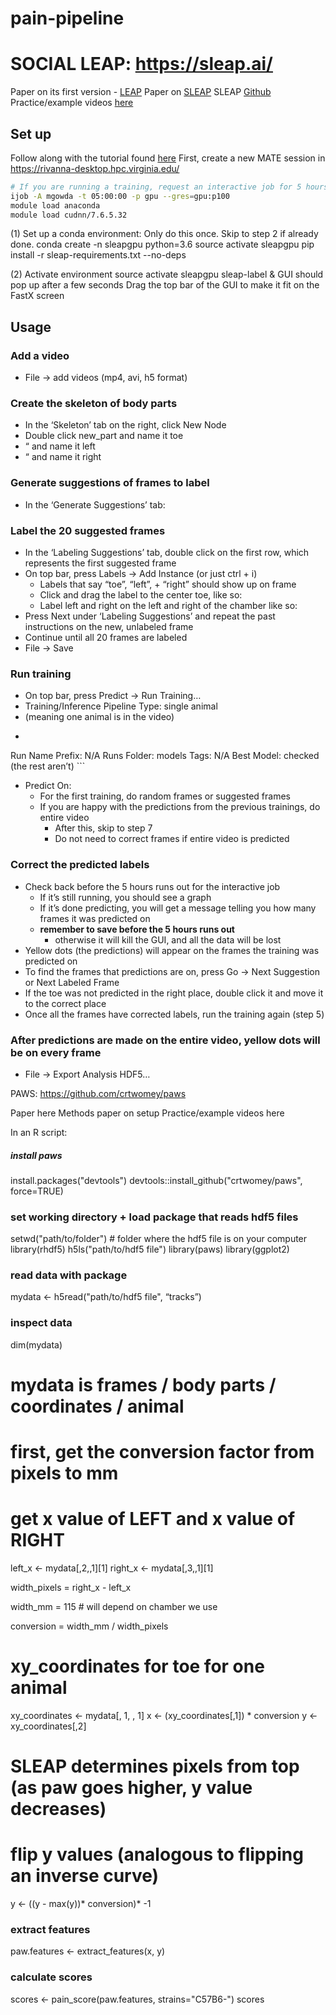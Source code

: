 # pain-pipeline

# SOCIAL LEAP: https://sleap.ai/ 

Paper on its first version - [LEAP](https://www.nature.com/articles/s41592-018-0234-5)
Paper on [SLEAP](https://www.biorxiv.org/content/10.1101/2020.08.31.276246v1)
SLEAP [Github](https://github.com/murthylab/sleap)
Practice/example videos [here](https://upenn.app.box.com/s/oro330k43pnqskss4prdvdzvdtubuin5)

## Set up
Follow along with the tutorial found [here](https://sleap.ai/tutorials/tutorial.html)
First, create a new MATE session in https://rivanna-desktop.hpc.virginia.edu/ 
```bash
# If you are running a training, request an interactive job for 5 hours: 
ijob -A mgowda -t 05:00:00 -p gpu --gres=gpu:p100
module load anaconda 
module load cudnn/7.6.5.32
```

(1) Set up a conda environment: 
    Only do this once. Skip to step 2 if already done. 
    conda create -n sleapgpu python=3.6
    source activate sleapgpu
    pip install -r sleap-requirements.txt --no-deps

(2) Activate environment 
    source activate sleapgpu
    sleap-label &
      GUI should pop up after a few seconds 
    Drag the top bar of the GUI to make it fit on the FastX screen  

## Usage 
### Add a video  
* File → add videos (mp4, avi, h5 format) 
### Create the skeleton of body parts 
* In the ‘Skeleton’ tab on the right, click New Node
* Double click new_part and name it toe
* “ and name it left 
* “ and name it right 
### Generate suggestions of frames to label
* In the ‘Generate Suggestions’ tab: 
### Label the 20 suggested frames  
* In the ‘Labeling Suggestions’ tab, double click on the first row, which represents the first suggested frame 
* On top bar, press Labels → Add Instance (or just ctrl + i) 
  * Labels that say “toe”, “left”, + “right” should show up on frame
  * Click and drag the label to the center toe, like so: 
  * Label left and right on the left and right of the chamber like so: 
* Press Next under ‘Labeling Suggestions’ and repeat the past instructions on the new, unlabeled frame
* Continue until all 20 frames are labeled 
* File → Save
### Run training 
* On top bar, press Predict → Run Training… 
* Training/Inference Pipeline Type: single animal 
* (meaning one animal is in the video) 
* ```Sigma for nodes: 5.00
Run Name Prefix: N/A
Runs Folder: models 
Tags: N/A
Best Model: checked (the rest aren’t) ```
* Predict On: 
  * For the first training, do random frames or suggested frames
  * If you are happy with the predictions from the previous trainings, do entire video
    * After this, skip to step 7 
    * Do not need to correct frames if entire video is predicted
### Correct the predicted labels 
* Check back before the 5 hours runs out for the interactive job
  * If it’s still running, you should see a graph
  * If it’s done predicting, you will get a message telling you how many frames it was predicted on 
  * **remember to save before the 5 hours runs out**
    * otherwise it will kill the GUI, and all the data will be lost
* Yellow dots (the predictions) will appear on the frames the training was predicted on 
* To find the frames that predictions are on, press Go → Next Suggestion or Next Labeled Frame 
* If the toe was not predicted in the right place, double click it and move it to the correct place 
* Once all the frames have corrected labels, run the training again (step 5)  
### After predictions are made on the entire video, yellow dots will be on every frame 
* File → Export Analysis HDF5… 


PAWS: https://github.com/crtwomey/paws 

Paper here 
Methods paper on setup 
Practice/example videos here

In an R script: 
##### install paws #######
install.packages("devtools") 
devtools::install_github("crtwomey/paws", force=TRUE)

### set working directory + load package that reads hdf5 files
setwd("path/to/folder") # folder where the hdf5 file is on your computer 
library(rhdf5) 
h5ls("path/to/hdf5 file") 
library(paws)
library(ggplot2)

### read data with package ###
mydata <- h5read("path/to/hdf5 file", “tracks”)

### inspect data ### 
dim(mydata)
# mydata is frames / body parts / coordinates / animal 

# first, get the conversion factor from pixels to mm
# get x value of LEFT and x value of RIGHT 
left_x <- mydata[,2,,1][1]
right_x <- mydata[,3,,1][1]

width_pixels = right_x - left_x 

width_mm = 115 # will depend on chamber we use 

conversion = width_mm / width_pixels
 
# xy_coordinates for toe for one animal 
xy_coordinates <- mydata[, 1, , 1] 
x <- (xy_coordinates[,1]) * conversion 
y <- xy_coordinates[,2]
# SLEAP determines pixels from top (as paw goes higher, y value decreases) 
# flip y values (analogous to flipping an inverse curve)
y <- ((y - max(y))* conversion)* -1 

### extract features ###
paw.features <- extract_features(x, y) 

### calculate scores ### 
scores <- pain_score(paw.features, strains="C57B6-")
scores



